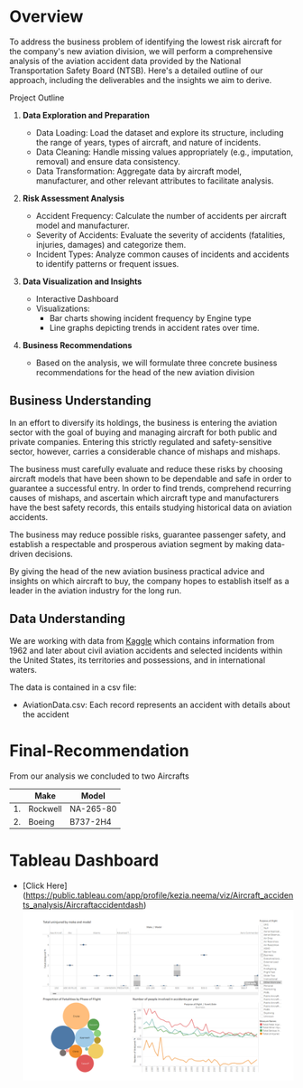 

# Overview
To address the business problem of identifying the lowest risk aircraft for the company's new aviation division, we will perform a comprehensive analysis of the aviation accident data provided by the National Transportation Safety Board (NTSB). Here's a detailed outline of our approach, including the deliverables and the insights we aim to derive.

Project Outline
1. **Data Exploration and Preparation**
    - Data Loading: Load the dataset and explore its structure, including the range of years, types of aircraft, and nature of incidents.
    - Data Cleaning: Handle missing values appropriately (e.g., imputation, removal) and ensure data consistency.
    - Data Transformation: Aggregate data by aircraft model, manufacturer, and other relevant attributes to facilitate analysis.

2. **Risk Assessment Analysis**
    - Accident Frequency: Calculate the number of accidents per aircraft model and manufacturer.
    - Severity of Accidents: Evaluate the severity of accidents (fatalities, injuries, damages) and categorize them.
    - Incident Types: Analyze common causes of incidents and accidents to identify patterns or frequent issues.

3. **Data Visualization and Insights**
    - Interactive Dashboard
    - Visualizations:
        - Bar charts showing incident frequency by Engine type
        - Line graphs depicting trends in accident rates over time.
4. **Business Recommendations**
    - Based on the analysis, we will formulate three concrete business recommendations for the head of the new aviation division




## Business Understanding
In an effort to diversify its holdings, the business is entering the aviation sector with the goal of buying and managing aircraft for both public and private companies. Entering this strictly regulated and safety-sensitive sector, however, carries a considerable chance of mishaps and mishaps.

The business must carefully evaluate and reduce these risks by choosing aircraft models that have been shown to be dependable and safe in order to guarantee a successful entry. In order to find trends, comprehend recurring causes of mishaps, and ascertain which aircraft type and manufacturers have the best safety records, this entails studying historical data on aviation accidents.

The business may reduce possible risks, guarantee passenger safety, and establish a respectable and prosperous aviation segment by making data-driven decisions. 

By giving the head of the new aviation business practical advice and insights on which aircraft to buy, the company hopes to establish itself as a leader in the aviation industry for the long run.

## Data Understanding
We are working with data from [Kaggle](https://www.kaggle.com/datasets/khsamaha/aviation-accident-database-synopses) which contains information from 1962 and later about civil aviation accidents and selected incidents within the United States, its territories and possessions, and in international waters.

The data is contained in a csv file:
- AviationData.csv: Each record represents an accident with details about the accident

# Final-Recommendation
From our analysis we concluded to two Aircrafts 

|| **Make** | **Model** |
|--|----------|-----------|
|1. | Rockwell | NA-265-80 |
|2. | Boeing | B737-2H4 |

# Tableau Dashboard
- [Click Here] (https://public.tableau.com/app/profile/kezia.neema/viz/Aircraft_accidents_analysis/Aircraftaccidentdash)
![alt text](image.png)